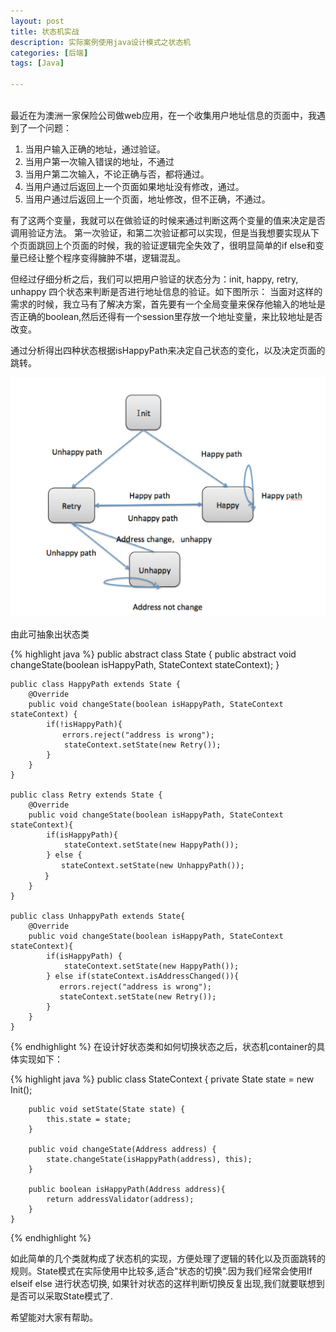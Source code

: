```yaml
---
layout: post
title: 状态机实战
description: 实际案例使用java设计模式之状态机
categories: [后端]
tags: [Java]

---
```

<br/>
      最近在为澳洲一家保险公司做web应用，在一个收集用户地址信息的页面中，我遇到了一个问题：


1. 当用户输入正确的地址，通过验证。
2. 当用户第一次输入错误的地址，不通过
3. 当用户第二次输入，不论正确与否，都将通过。
4. 当用户通过后返回上一个页面如果地址没有修改，通过。
5. 当用户通过后返回上一个页面，地址修改，但不正确，不通过。


有了这两个变量，我就可以在做验证的时候来通过判断这两个变量的值来决定是否调用验证方法。
第一次验证，和第二次验证都可以实现，但是当我想要实现从下个页面跳回上个页面的时候，我的验证逻辑完全失效了，很明显简单的if else和变量已经让整个程序变得臃肿不堪，逻辑混乱。

但经过仔细分析之后，我们可以把用户验证的状态分为：init, happy, retry, unhappy 四个状态来判断是否进行地址信息的验证。如下图所示：
当面对这样的需求的时候，我立马有了解决方案，首先要有一个全局变量来保存他输入的地址是否正确的boolean,然后还得有一个session里存放一个地址变量，来比较地址是否改变。

通过分析得出四种状态根据isHappyPath来决定自己状态的变化，以及决定页面的跳转。

![](../assets/media/stage-mechine.jpg)

由此可抽象出状态类

{% highlight java %}
    public abstract class State {
        public abstract void changeState(boolean isHappyPath, StateContext stateContext);
    }

    public class HappyPath extends State {
        @Override
        public void changeState(boolean isHappyPath, StateContext stateContext) {
            if(!isHappyPath){
    　　　　　　　errors.reject("address is wrong");　
                stateContext.setState(new Retry());
            }
        }
    }

    public class Retry extends State {
        @Override
        public void changeState(boolean isHappyPath, StateContext stateContext){
            if(isHappyPath){
                stateContext.setState(new HappyPath());
            } else {
            　　stateContext.setState(new UnhappyPath());
    　　　　 }　
        }
    }

    public class UnhappyPath extends State{
        @Override
        public void changeState(boolean isHappyPath, StateContext stateContext){
            if(isHappyPath) {
                stateContext.setState(new HappyPath());
            } else if(stateContext.isAddressChanged()){
    　　　　　　 errors.reject("address is wrong");
               stateContext.setState(new Retry());
            }
        }
    }

{% endhighlight %}
在设计好状态类和如何切换状态之后，状态机container的具体实现如下：

{% highlight java %}
    public class StateContext {
        private State state = new Init();

        public void setState(State state) {
            this.state = state;
        }

        public void changeState(Address address) {
            state.changeState(isHappyPath(address), this);
        }

        public boolean isHappyPath(Address address){
            return addressValidator(address);
        }
    }

{% endhighlight %}

如此简单的几个类就构成了状态机的实现，方便处理了逻辑的转化以及页面跳转的规则。State模式在实际使用中比较多,适合"状态的切换".因为我们经常会使用If elseif else 进行状态切换, 如果针对状态的这样判断切换反复出现,我们就要联想到是否可以采取State模式了.

希望能对大家有帮助。